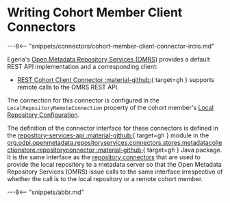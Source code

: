 <!-- SPDX-License-Identifier: CC-BY-4.0 -->
<!-- Copyright Contributors to the ODPi Egeria project 2020. -->

# Writing Cohort Member Client Connectors

---8<-- "snippets/connectors/cohort-member-client-connector-intro.md"

Egeria's [Open Metadata Repository Services (OMRS)](/services/omrs) provides a default REST API implementation and a corresponding client:

* [REST Cohort Client Connector :material-github:](https://github.com/odpi/egeria/tree/main/open-metadata-implementation/adapters/open-connectors/repository-services-connectors/open-metadata-collection-store-connectors/omrs-rest-repository-connector){ target=gh }
  supports remote calls to the OMRS REST API.
  
The connection for this connector is configured in the `LocalRepositoryRemoteConnection` property of the
cohort member's [Local Repository Configuration](/guides/admin/servers/by-section/repository-services-section/#registering-the-server-with-a-cohort).

The definition of the connector interface for these connectors is
defined in the [repository-services-api :material-github:](https://github.com/odpi/egeria/tree/main/open-metadata-implementation/repository-services/repository-services-apis){ target=gh } module
in the
[org.odpi.openmetadata.repositoryservices.connectors.stores.metadatacollectionstore.repositoryconnector :material-github:](https://github.com/odpi/egeria/tree/main/open-metadata-implementation/repository-services/repository-services-apis/src/main/java/org/odpi/openmetadata/repositoryservices/connectors/stores/metadatacollectionstore/repositoryconnector){ target=gh } Java package.
It is the same interface as the [repository connectors](/concepts/repository-connector) that are used to provide the local repository to a metadata server
so that the Open Metadata Repository Services (OMRS)
issue calls to the same interface irrespective of whether the call is to the local repository or a remote cohort member.

---8<-- "snippets/abbr.md"
